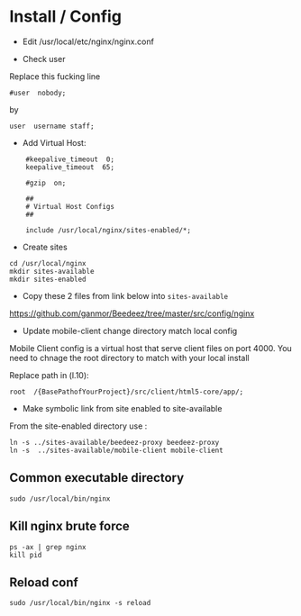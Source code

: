 # Install / Config

* Edit /usr/local/etc/nginx/nginx.conf

* Check user

Replace this fucking line
```
#user  nobody;
```
by
```
user  username staff;
```

* Add Virtual Host:

```
    #keepalive_timeout  0;
    keepalive_timeout  65;

    #gzip  on;

    ##
    # Virtual Host Configs
    ##

    include /usr/local/nginx/sites-enabled/*;	
```
* Create sites

```
cd /usr/local/nginx
mkdir sites-available
mkdir sites-enabled
```

* Copy these 2 files from link below into `sites-available`

https://github.com/ganmor/Beedeez/tree/master/src/config/nginx

* Update mobile-client change directory match local config

Mobile Client config is a virtual host that serve client files on port 4000.
You need to chnage the root directory to match with your local install

Replace path in (l.10):

```
root  /{BasePathofYourProject}/src/client/html5-core/app/;
```

* Make symbolic link from site enabled to site-available

From the site-enabled directory use :

```
ln -s ../sites-available/beedeez-proxy beedeez-proxy
ln -s  ../sites-available/mobile-client mobile-client
```

## Common executable directory
```
sudo /usr/local/bin/nginx
```

## Kill nginx brute force
```
ps -ax | grep nginx
kill pid
```

## Reload conf
```
sudo /usr/local/bin/nginx -s reload
```
